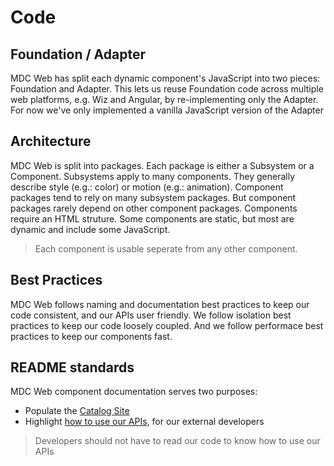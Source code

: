 # Code

## Foundation / Adapter

MDC Web has split each dynamic component's JavaScript into two pieces:
Foundation and Adapter. This lets us reuse Foundation code across multiple web
platforms, e.g. Wiz and Angular, by re-implementing only the Adapter. For now
we've only implemented a vanilla JavaScript version of the Adapter

## Architecture

MDC Web is split into packages. Each package is either a Subsystem or a
Component. Subsystems apply to many components. They generally describe style
(e.g.: color) or motion (e.g.: animation). Component packages tend to rely on
many subsystem packages. But component packages rarely depend on other
component packages. Components require an HTML struture. Some components are
static, but most are dynamic and include some JavaScript.

> Each component is usable seperate from any other component.

## Best Practices

MDC Web follows naming and documentation best practices to keep our code
consistent, and our APIs user friendly. We follow isolation best practices to
keep our code loosely coupled. And we follow performace best practices to keep
our components fast.

## README standards

MDC Web component documentation serves two purposes:

* Populate the [Catalog Site](https://material.io/components/web/catalog/)
* Highlight [how to use our APIs](readme_standards.md), for our external developers

> Developers should not have to read our code to know how to use our APIs

